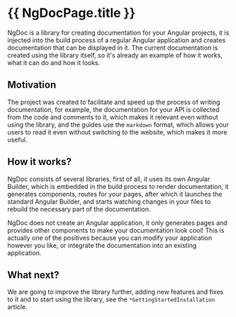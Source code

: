 # {{ NgDocPage.title }}

NgDoc is a library for creating documentation for your Angular projects, it is injected into the
build process of a regular Angular application and creates documentation that can be displayed in
it. The current documentation is created using the library itself, so it's already an example of
how it works, what it can do and how it looks.

## Motivation

The project was created to facilitate and speed up the process of writing documentation, for
example, the documentation for your API is collected from the code and comments to it, which makes
it relevant even without using the library, and the guides use the `markdown` format, which
allows your users to read it even without switching to the website, which makes it more useful.

## How it works?

NgDoc consists of several libraries, first of all, it uses its own Angular Builder, which is
embedded in the build process to render documentation, it generates components, routes for your
pages, after which it launches the standard Angular Builder, and starts watching changes in your
files to rebuild the necessary part of the documentation.

NgDoc does not create an Angular application, it only generates pages and provides other components
to make your documentation look cool! This is actually one of the positives because you can modify
your application however you like, or integrate the documentation into an existing application.

## What next?

We are going to improve the library further, adding new features and fixes to it and to start using
the library, see the `*GettingStartedInstallation` article.
